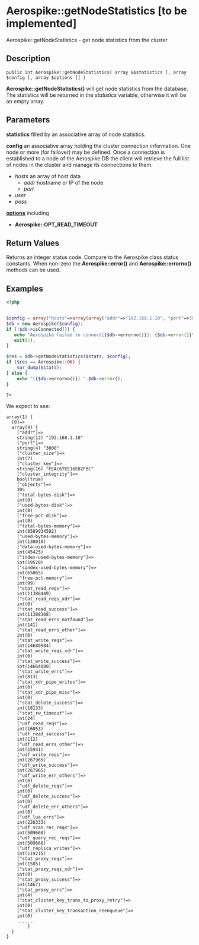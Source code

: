 
# Aerospike::getNodeStatistics \[to be implemented\]

Aerospike::getNodeStatistics - get node statistics from the cluster

## Description

```
public int Aerospike::getNodeStatistics( array &$statistics [, array $config [, array $options ]] )
```

**Aerospike::getNodeStatistics()** will get node statistics from the database.
The statistics will be returned in the *statistics* variable, otherwise it will be an empty array.

## Parameters

**statistics** filled by an associative array of node statistics.

**config** an associative array holding the cluster connection information. One
node or more (for failover) may be defined. Once a connection is established to
a node of the Aerospike DB the client will retrieve the full list of nodes in the
cluster and manage its connections to them.

- *hosts* an array of host data
  - *addr* hostname or IP of the node
  - *port*
- *user*
- *pass*

**[options](aerospike.md)** including
- **Aerospike::OPT_READ_TIMEOUT**

## Return Values

Returns an integer status code.  Compare to the Aerospike class status
constants.  When non-zero the **Aerospike::error()** and
**Aerospike::errorno()** methods can be used.

## Examples

```php
<?php


$config = array("hosts"=>array(array("addr"=>"192.168.1.10", "port"=>3000)));
$db = new Aerospike($config);
if (!$db->isConnected()) {
   echo "Aerospike failed to connect[{$db->errorno()}]: {$db->error()}\n";
   exit(1);
}

$res = $db->getNodeStatistics($stats, $config);
if ($res == Aerospike::OK) {
    var_dump($stats);
} else {
    echo "[{$db->errorno()}] ".$db->error();
}

?>
```

We expect to see:

```
array(1) {
  [0]=>
  array(4) {
    ["addr"]=>
    string(12) "192.168.1.10"
    ["port"]=>
    string(4) "3000"
    ["cluster_size"]=>
    int(7)
    ["cluster_key"]=>
    string(16) "FEAC67EE16E02FBC"
    ["cluster_integrity"]=>
    bool(true)
    ["objects"]=>
    305
    ["total-bytes-disk"]=>
    int(0)
    ["used-bytes-disk"]=>
    int(0)
    ["free-pct-disk"]=>
    int(0)
    ["total-bytes-memory"]=>
    int(8589934592)
    ["used-bytes-memory"]=>
    int(130010)
    ["data-used-bytes-memory"]=>
    int(45425)
    ["index-used-bytes-memory"]=>
    int(19520)
    ["sindex-used-bytes-memory"]=>
    int(65065)
    ["free-pct-memory"]=>
    int(99)
    ["stat_read_reqs"]=>
    int(11388449)
    ["stat_read_reqs_xdr"]=>
    int(0)
    ["stat_read_success"]=>
    int(11388308)
    ["stat_read_errs_notfound"]=>
    int(141)
    ["stat_read_errs_other"]=>
    int(0)
    ["stat_write_reqs"]=>
    int(14680984)
    ["stat_write_reqs_xdr"]=>
    int(0)
    ["stat_write_success"]=>
    int(14664080)
    ["stat_write_errs"]=>
    int(813)
    ["stat_xdr_pipe_writes"]=>
    int(0)
    ["stat_xdr_pipe_miss"]=>
    int(0)
    ["stat_delete_success"]=>
    int(18133)
    ["stat_rw_timeout"]=>
    int(24)
    ["udf_read_reqs"]=>
    int(16053)
    ["udf_read_success"]=>
    int(112)
    ["udf_read_errs_other"]=>
    int(15941)
    ["udf_write_reqs"]=>
    int(267965)
    ["udf_write_success"]=>
    int(267965)
    ["udf_write_err_others"]=>
    int(0)
    ["udf_delete_reqs"]=>
    int(0)
    ["udf_delete_success"]=>
    int(0)
    ["udf_delete_err_others"]=>
    int(0)
    ["udf_lua_errs"]=>
    int(226333)
    ["udf_scan_rec_reqs"]=>
    int(509668)
    ["udf_query_rec_reqs"]=>
    int(509668)
    ["udf_replica_writes"]=>
    int(119215)
    ["stat_proxy_reqs"]=>
    int(1585)
    ["stat_proxy_reqs_xdr"]=>
    int(0)
    ["stat_proxy_success"]=>
    int(1467)
    ["stat_proxy_errs"]=>
    int(4)
    ["stat_cluster_key_trans_to_proxy_retry"]=>
    int(0)
    ["stat_cluster_key_transaction_reenqueue"]=>
    int(0)
    ....... 
        }
  }
}
```


